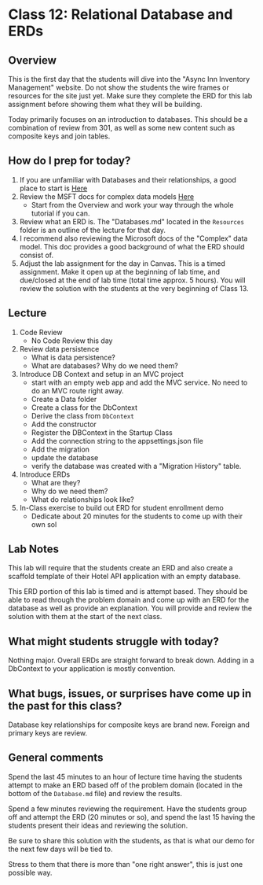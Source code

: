 # Class 12: Relational Database and ERDs

## Overview
This is the first day that the students will dive into the "Async Inn Inventory Management" website. Do not show the students the wire frames or resources for the site just yet. Make sure they complete the ERD for this lab assignment before showing them what they will be building. 

Today primarily focuses on an introduction to databases. This should be a combination of review from 301, as well as some new content such as composite keys and join tables.

## How do I prep for today?
1. If you are unfamiliar with Databases and their relationships, a good place to start is [Here](https://www.tutorialspoint.com/dbms/index.htm)
1. Review the MSFT docs for complex data models [Here](https://docs.microsoft.com/en-us/aspnet/core/data/ef-mvc/complex-data-model?view=aspnetcore-2.0) 
    - Start from the Overview and work your way through the whole tutorial if you can. 
1. Review what an ERD is. The "Databases.md" located in the `Resources` folder is an outline of the lecture for that day. 
1. I recommend also reviewing the Microsoft docs of the "Complex" data model. This doc provides a good background of what the ERD should consist of. 
1. Adjust the lab assignment for the day in Canvas. This is a timed assignment. Make it open up at the beginning of lab time, and due/closed at the end of lab time (total time approx. 5 hours). You will review the solution with the students at the very beginning of Class 13. 

## Lecture

1. Code Review
   - No Code Review this day
1. Review data persistence
   - What is data persistence? 
   - What are databases? Why do we need them?
1. Introduce DB Context and setup in an MVC project
   - start with an empty web app and add the MVC service. No need to do an MVC route right away.
   - Create a Data folder
   - Create a class for the DbContext
   - Derive the class from `DbContext`
   - Add the constructor
   - Register the DBContext in the Startup Class
   - Add the connection string to the appsettings.json file
   - Add the migration
   - update the database
   - verify the database was created with a "Migration History" table.
1. Introduce ERDs
   - What are they?
   - Why do we need them?
   - What do relationships look like?
1. In-Class exercise to build out ERD for student enrollment demo
   - Dedicate about 20 minutes for the students to come up with their own sol

## Lab Notes

This lab will require that the students create an ERD and also create a scaffold template of their Hotel API application with an empty database. 

This ERD portion of this lab is timed and is attempt based. They should be able to read through the problem domain and come up with an ERD for the database as well as provide an explanation. You will provide and review the solution with them at the start of the next class.

## What might students struggle with today?  
Nothing major. Overall ERDs are straight forward to break down.
Adding in a DbContext to your application is mostly convention. 

## What bugs, issues, or surprises have come up in the past for this class?
Database key relationships for composite keys are brand new. Foreign and primary keys are review. 

## General comments
Spend the last 45 minutes to an hour of lecture time having the students attempt to make an ERD based off of the problem domain (located in the bottom of the `Database.md` file) and review the results.

Spend a few minutes  reviewing the requirement. Have the students group off
and attempt the ERD (20 minutes or so), and spend the last 15 having the students present their
ideas and reviewing the solution. 

Be sure to share this solution with the students, as that is what our demo for the next
few days will be tied to.

Stress to them that there is more than "one right answer", this is just one possible way.
